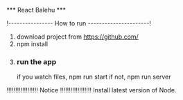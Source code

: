*** React Balehu  ***

!---------------- How to run ----------------------!
1. download project from https://github.com/
2. npm install
3. ### run the app ###
      if you watch files, npm run start
      if not, npm run server



!!!!!!!!!!!!!!!!!! Notice !!!!!!!!!!!!!!!!!!
Install latest version of Node.
